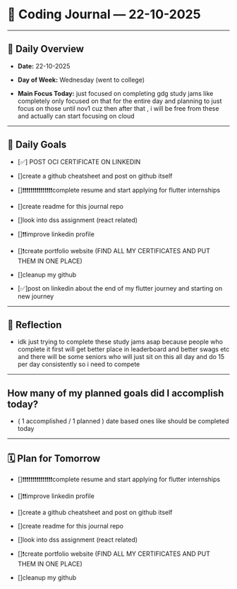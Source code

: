 # 📝 Coding Journal — 22-10-2025

---

## 📅 Daily Overview
- **Date:** 22-10-2025 
- **Day of Week:**  Wednesday (went to college)

- **Main Focus Today:** just focused on completing gdg study jams 
like completely only focused on that for the entire day and planning to just focus on those until nov1 cuz then after that , i will be free from these and actually can start focusing on cloud 


---

## 🎯 Daily Goals
- [✅] POST OCI CERTIFICATE ON LINKEDIN

- []create a github cheatsheet and post on github itself 
- []❗❗❗❗❗❗❗❗❗❗❗❗❗❗❗complete resume and start applying for flutter internships 
- []create readme for this journal repo 
- []look into dss assignment (react related)
- []❗❗improve linkedin profile
- []❗create portfolio website (FIND ALL MY CERTIFICATES AND PUT THEM IN ONE PLACE)
- []cleanup my github
- [✅]post on linkedin about the end of my flutter journey and starting on new journey  
 
---

## 🤔 Reflection
- idk just trying to complete these study jams asap 
because people who complete it first will get better place in leaderboard and better swags etc
and there will be some seniors who will just sit on this all day and do 15 per day consistently so i need to compete

---

## How many of my planned goals did I accomplish today? 
- ( 1 accomplished / 1 planned ) date based ones like should be completed today 

---

## 🗓️ Plan for Tomorrow

- []❗❗❗❗❗❗❗❗❗❗❗❗❗❗❗complete resume and start applying for flutter internships 
- []❗❗improve linkedin profile


- []create a github cheatsheet and post on github itself 
- []create readme for this journal repo 
- []look into dss assignment (react related)
- []❗create portfolio website (FIND ALL MY CERTIFICATES AND PUT THEM IN ONE PLACE)
- []cleanup my github